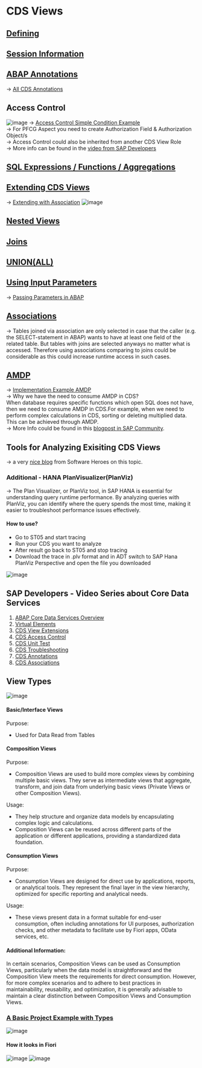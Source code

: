 # CDS Views

## [Defining](https://github.com/alikapllan/cds_views/blob/main/src/zahk_cds_entity01.ddls.asddls#L1-L16)


## [Session Information](https://github.com/alikapllan/cds_views/blob/main/src/zahk_cds03.ddls.asddls#L25-L26)


## [ABAP Annotations](https://github.com/alikapllan/cds_views/blob/main/src/zahk_cds_entity02.ddls.asddls#L1-L26)
-> [All CDS Annotations](https://help.sap.com/doc/abapdocu_750_index_htm/7.50/en-US/abencds_annotations_sap.htm)
## Access Control 
![image](https://github.com/alikapllan/cds_views/assets/46874082/f63769c5-a07e-4ed9-aca3-450bd67583cf)
-> [Access Control Simple Condition Example](https://github.com/alikapllan/cds_views/blob/main/src/zahk_cds_entity02.dcls.asdcls#L1-L11)  
-> For PFCG Aspect you need to create Authorization Field & Authorization Object/s  
-> Access Control could also be inherited from another CDS View Role  
-> More info can be found in the [video from SAP Developers](https://www.youtube.com/watch?v=uxgs4FigmuQ&ab_channel=SAPDevelopers)

## [SQL Expressions / Functions / Aggregations](https://github.com/alikapllan/cds_views/blob/main/src/zahk_cds_entity03.ddls.asddls#L13-L61)

## [Extending CDS Views](https://github.com/alikapllan/cds_views/blob/main/src/zahk_cds_entity02_extend.ddls.asddls#L1-L6)  
-> [Extending with Association](https://github.com/alikapllan/cds_views/blob/main/src/zahk_cds_entity02_extend_assoc.ddls.asddls#L1-L6)
![image](https://github.com/alikapllan/cds_views/assets/46874082/2059ffec-b0dd-4fb0-9f27-34f06c4691c4)

## [Nested Views](https://github.com/alikapllan/cds_views/blob/main/src/zahk_cds_entity02_nested.ddls.asddls#L4-L20)

## [Joins](https://github.com/alikapllan/cds_views/blob/main/src/zahk_cds_entity02_join.ddls.asddls#L4-L19)

## [UNION(ALL)](https://github.com/alikapllan/cds_views/blob/main/src/zahk_cds_entity02_union.ddls.asddls#L10-L37)

## [Using Input Parameters](https://github.com/alikapllan/cds_views/blob/main/src/zahk_cds_entity02_input_param.ddls.asddls#L10-L25)
-> [Passing Parameters in ABAP](https://github.com/alikapllan/cds_views/blob/main/src/zcl_cds_entity_test.clas.abap#L29-L33)

## [Associations](https://github.com/alikapllan/cds_views/blob/main/src/zahk_cds_entity02_association.ddls.asddls#L10-L44)
-> Tables joined via association are only selected in case that the caller (e.g. the SELECT-statement in ABAP) wants to have at least one field of the related table. But tables with joins are selected anyways no matter what is accessed.
Therefore using associations comparing to joins could be considerable as this could increase runtime access in such cases.

## [AMDP](https://github.com/alikapllan/cds_views/blob/main/src/zahk_amdp/zahk_cds_amdp_03.ddls.asddls#L1-L12)
-> [Implementation Example AMDP](https://github.com/alikapllan/cds_views/blob/main/src/zahk_amdp/zcl_demo_amdp_03_cds.clas.abap#L1-L40)  
-> Why we have the need to consume AMDP in CDS?  
When database requires specific functions which open SQL does not have, then we need to consume AMDP in CDS.For example, when we need to perform complex calculations in CDS, sorting or deleting multiplied data. This can be achieved through AMDP.  
-> More Info could be found in this [blogpost in SAP Community](https://community.sap.com/t5/application-development-blog-posts/using-amdp-in-cds-and-some-useful-functions/ba-p/13575039).

## Tools for Analyzing Exisiting CDS Views
-> a very [nice blog](https://software-heroes.com/en/blog/abap-tools-work-with-eclipse-cds-analysis) from Software Heroes on this topic.  
### Additional - HANA PlanVisualizer(PlanViz)
-> The Plan Visualizer, or PlanViz tool, in SAP HANA is essential for understanding query runtime performance. By analyzing queries with PlanViz, you can identify where the query spends the most time, making it easier to troubleshoot performance issues effectively.  
#### How to use? 
* Go to ST05 and start tracing  
* Run your CDS you want to analyze  
* After result go back to ST05 and stop tracing  
* Download the trace in .plv format and in ADT switch to SAP Hana PlanViz Perspective and open the file you downloaded

  
![image](https://github.com/alikapllan/cds_views/assets/46874082/99b74e6b-e6e1-4f7d-8b35-0a111bf6cc28)

## SAP Developers - Video Series about Core Data Services
1. [ABAP Core Data Services Overview](https://www.youtube.com/watch?v=lvorIY4Xyio)
2. [Virtual Elements](https://www.youtube.com/watch?v=TqD-H03znVo)
3. [CDS View Extensions](https://www.youtube.com/watch?v=IPEotH-6ekI)
4. [CDS Access Control](https://www.youtube.com/watch?v=uxgs4FigmuQ&t=1s)
5. [CDS Unit Test](https://www.youtube.com/watch?v=ezQ0vbhV8QY&t=3s)
6. [CDS Troubleshooting](https://www.youtube.com/watch?v=q7Yhj6BnWJo)
7. [CDS Annotations](https://www.youtube.com/watch?v=GXFHjq5L8M8)
8. [CDS Associations](https://www.youtube.com/watch?v=fhmx51FIysE)

## View Types 
![image](https://github.com/alikapllan/cds_views/assets/46874082/3b37b4a2-a1ec-45ea-a084-8ae4c7483931) 
#### Basic/Interface Views
Purpose: 
* Used for Data Read from Tables
  
#### Composition Views
Purpose: 
* Composition Views are used to build more complex views by combining multiple basic views. They serve as intermediate views that aggregate, transform, and join data from underlying basic views (Private Views or other Composition Views).

Usage:
* They help structure and organize data models by encapsulating complex logic and calculations.
* Composition Views can be reused across different parts of the application or different applications, providing a standardized data foundation.  
  
#### Consumption Views
Purpose:
* Consumption Views are designed for direct use by applications, reports, or analytical tools. They represent the final layer in the view hierarchy, optimized for specific reporting and analytical needs.

Usage:
* These views present data in a format suitable for end-user consumption, often including annotations for UI purposes, authorization checks, and other metadata to facilitate use by Fiori apps, OData services, etc.
  
#### Additional Information:
In certain scenarios, Composition Views can be used as Consumption Views, particularly when the data model is straightforward and the Composition View meets the requirements for direct consumption. However, for more complex scenarios and to adhere to best practices in maintainability, reusability, and optimization, it is generally advisable to maintain a clear distinction between Composition Views and Consumption Views.

### [A Basic Project Example with Types](https://github.com/alikapllan/cds_views/tree/main/src/zahk_rap_managed_01) 
![image](https://github.com/alikapllan/cds_views/assets/46874082/5b23c7b5-78a6-41d7-abcf-65855eefacd1)

#### How it looks in Fiori 
![image](https://github.com/alikapllan/cds_views/assets/46874082/95d763fe-3049-4f9c-b0f4-cc065863bd39)
![image](https://github.com/alikapllan/cds_views/assets/46874082/36a410a5-7dc2-41c9-9afc-70639d6e72d2)

